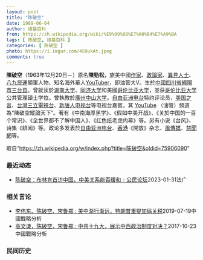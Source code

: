 ```yaml
---
layout: post
title: "陈破空"
date: 1989-06-04
author: 维基百科
from: https://zh.wikipedia.org/wiki/%E9%99%88%E7%A0%B4%E7%A9%BA
tags: [ 陈破空, 维基百科 ]
categories: [ 陈破空 ]
photo: https://i.imgur.com/4S9ukAt.jpeg
comments: true
---
```

<div class="mw-parser-output">

<p><b>陳破空</b>（1963年12月20日<span class="useeditintro" title="Template:BLP editintro">－</span>）原名<b>陳勁松</b>，旅美中國<a href="/wiki/%E4%BD%9C%E5%AE%B6" title="作家">作家</a>、<a href="/w/index.php?title=%E6%94%BF%E8%AB%96%E5%AE%B6&amp;action=edit&amp;redlink=1" class="new" title="政論家（页面不存在）">政論家</a>、<a href="/wiki/%E7%95%B0%E8%A6%8B%E4%BA%BA%E5%A3%AB" class="mw-redirect" title="異見人士">異見人士</a>、<a href="/wiki/%E5%85%AB%E4%B9%9D%E6%B0%91%E9%81%8B" class="mw-redirect" title="八九民運">八九民運</a>領軍人物、知名海外華人<a href="/wiki/YouTuber" title="YouTuber">YouTuber</a>，即油管大V。生於<a href="/wiki/%E4%B8%AD%E5%9C%8B" title="中國">中國</a><a href="/wiki/%E5%9B%9B%E5%B7%9D%E7%9C%81" title="四川省">四川省</a><a href="/wiki/%E7%B6%BF%E9%99%BD%E5%B8%82" class="mw-redirect" title="綿陽市">綿陽市</a><a href="/wiki/%E4%B8%89%E5%8F%B0%E5%8E%BF" title="三台县">三台县</a>。曾就读於<a href="/wiki/%E6%B9%96%E5%8D%97%E5%A4%A7%E5%AD%A6" title="湖南大学">湖南大学</a>、<a href="/wiki/%E5%90%8C%E6%B5%8E%E5%A4%A7%E5%AD%A6" title="同济大学">同济大学</a>和美國<a href="/wiki/%E5%93%A5%E4%BC%A6%E6%AF%94%E4%BA%9A%E5%A4%A7%E5%AD%A6" title="哥伦比亚大学">哥伦比亚大学</a>，並获<a href="/wiki/%E5%93%A5%E4%BC%A6%E6%AF%94%E4%BA%9A%E5%A4%A7%E5%AD%A6" title="哥伦比亚大学">哥伦比亚大学</a>公共管理碩士学位。曾執教於<a href="/wiki/%E5%BB%A3%E5%B7%9E" class="mw-redirect" title="廣州">廣州</a><a href="/wiki/%E4%B8%AD%E5%B1%B1%E5%A4%A7%E5%AD%A6" title="中山大学">中山大学</a>。<a href="/wiki/%E8%87%AA%E7%94%B1%E4%BA%9A%E6%B4%B2%E7%94%B5%E5%8F%B0" title="自由亚洲电台">自由亚洲电台</a>特约评论员，<a href="/wiki/%E7%BE%8E%E5%9B%BD%E4%B9%8B%E9%9F%B3" title="美国之音">美国之音</a>、<a href="/wiki/%E4%B8%89%E7%AB%8B%E5%8F%B0%E7%81%A3%E5%8F%B0" title="三立台灣台">台灣三立電視台</a>、<a href="/wiki/%E6%96%B0%E5%94%90%E4%BA%BA%E7%94%B5%E8%A7%86%E5%8F%B0" class="mw-redirect" title="新唐人电视台">新唐人电视台</a>等电视台嘉賓。其 <a href="/wiki/YouTube" title="YouTube">YouTube</a> （油管）頻道為“陳破空縱論天下”。著有《中南海厚黑学》、《假如中美开战》、《关於中国的一百个常识》、《全世界都不了解中国人》、《红色纸老虎内幕》等。另有小说《台风》、诗集《緋闻》等。政论多发表於<a href="/wiki/%E8%87%AA%E7%94%B1%E4%BA%9A%E6%B4%B2%E7%94%B5%E5%8F%B0" title="自由亚洲电台">自由亚洲电台</a>、<a href="/wiki/%E9%A6%99%E6%B8%AF" title="香港">香港</a>《開放》杂志、<a href="/wiki/%E9%A2%A8%E5%82%B3%E5%AA%92" title="風傳媒">風傳媒</a>、<a href="/w/index.php?title=%E7%A6%81%E8%81%9E%E7%B6%B2&amp;action=edit&amp;redlink=1" class="new" title="禁聞網（页面不存在）">禁聞網</a>等。
</p>
</div><!--esi <esi:include src="/esitest-fa8a495983347898/content" /> --><noscript><img src="//zh.wikipedia.org/wiki/Special:CentralAutoLogin/start?type=1x1" alt="" title="" width="1" height="1" style="border: none; position: absolute;"></noscript>
<div class="printfooter" data-nosnippet="">取自“<a dir="ltr" href="https://zh.wikipedia.org/w/index.php?title=陈破空&amp;oldid=75906090">https://zh.wikipedia.org/w/index.php?title=陈破空&amp;oldid=75906090</a>”</div><div id="recent-news"><h3>最近动态</h3><ul><li><a href="https://nodebe4.github.io/waimei/2023-01-31/%E9%99%88%E7%A0%B4%E7%A9%BA-%E5%B8%83%E6%9E%97%E8%82%AF%E9%A6%96%E8%AE%BF%E4%B8%AD%E5%9B%BD-%E4%B8%AD%E7%BE%8E%E5%85%B3%E7%B3%BB%E8%83%BD%E5%90%A6%E7%BC%93%E5%92%8C-%E5%85%AC%E6%B0%91%E8%AE%BA%E5%9D%9B" title="陈破空：布林肯首访中国，中美关系能否缓和 - 公民论坛—— 31/01/2023 - 23:19 最近数年间，自中美掀起贸易战以来，两国关系不断恶化，中国不断增强海上军力，并试图在全球范围扩大地...">陈破空：布林肯首访中国，中美关系能否缓和 - 公民论坛</a><time>2023-01-31</time><a class="tag">法广</a></li>
</ul></div><div id="open-opinion"><h3>相关言论</h3><ul><li><a href="https://nodebe4.github.io/opinion/2019-07-19/%E6%9D%8E%E4%BC%9F%E4%B8%9C-%E9%99%88%E7%A0%B4%E7%A9%BA-%E5%AE%8B%E9%B2%81%E9%83%91-%E7%BE%8E%E4%B8%AD%E6%B8%90%E8%A1%8C%E6%B8%90%E8%BF%9C-%E7%89%B9%E6%9C%97%E6%99%AE%E9%87%8D%E6%8F%90%E5%8A%A0%E7%A0%81%E5%85%B3%E7%A8%8E/" title="">李伟东、陈破空、宋鲁郑 : 美中渐行渐远，特朗普重提加码关税</a><time>2019-07-19</time><a class="tag">中國戰略分析</a></li>
<li><a href="https://nodebe4.github.io/opinion/2017-10-23/%E9%AB%98%E6%96%87%E8%B0%A6-%E9%99%88%E7%A0%B4%E7%A9%BA-%E5%AE%8B%E9%B2%81%E9%83%91-%E4%B8%AD%E5%85%B1%E5%8D%81%E4%B9%9D%E5%A4%A7-%E5%B1%95%E7%A4%BA%E4%B8%AD%E8%A5%BF%E6%94%BF%E6%B2%BB%E5%88%B6%E5%BA%A6%E5%AF%B9%E5%86%B3/" title="高文谦，陈破空，宋鲁郑">高文谦，陈破空，宋鲁郑 : 中共十九大，展示中西政治制度对决？</a><time>2017-10-23</time><a class="tag">中國戰略分析</a></li>
</ul></div><div id="mjls-record"><h3>民间历史</h3><ul></ul></div>